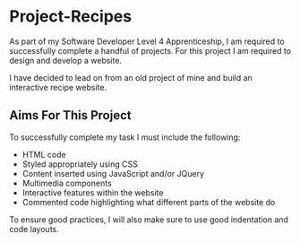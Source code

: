 # Project-Recipes
As part of my Software Developer Level 4 Apprenticeship, I am required to successfully complete a handful of projects. For this project I am required to design and develop a website. 

I have decided to lead on from an old project of mine and build an interactive recipe website.

## Aims For This Project 
To successfully complete my task I must include the following:
* HTML code
* Styled appropriately using CSS
* Content inserted using JavaScript and/or JQuery
* Multimedia components 
* Interactive features within the website
* Commented code highlighting what different parts of the website do

To ensure good practices, I will also make sure to use good indentation and code layouts.